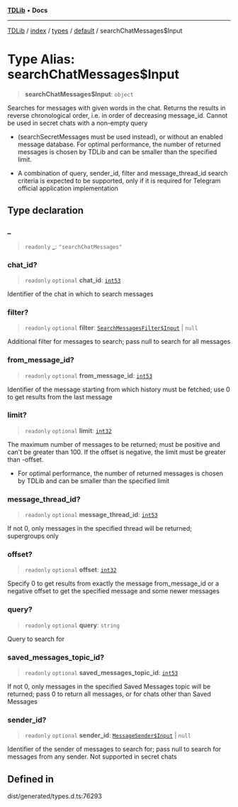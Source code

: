 [**TDLib**](../../../../../../README.md) • **Docs**

***

[TDLib](../../../../../../modules.md) / [index](../../../../../README.md) / [types](../../../README.md) / [default](../README.md) / searchChatMessages$Input

# Type Alias: searchChatMessages$Input

> **searchChatMessages$Input**: `object`

Searches for messages with given words in the chat. Returns the results in reverse chronological order, i.e. in order of decreasing message_id. Cannot be used in secret chats with a non-empty query

- (searchSecretMessages must be used instead), or without an enabled message database. For optimal performance, the number of returned messages is chosen by TDLib and can be smaller than the specified limit.

- A combination of query, sender_id, filter and message_thread_id search criteria is expected to be supported, only if it is required for Telegram official application implementation

## Type declaration

### \_

> `readonly` **\_**: `"searchChatMessages"`

### chat\_id?

> `readonly` `optional` **chat\_id**: [`int53`](int53-1.md)

Identifier of the chat in which to search messages

### filter?

> `readonly` `optional` **filter**: [`SearchMessagesFilter$Input`](SearchMessagesFilter$Input.md) \| `null`

Additional filter for messages to search; pass null to search for all messages

### from\_message\_id?

> `readonly` `optional` **from\_message\_id**: [`int53`](int53-1.md)

Identifier of the message starting from which history must be fetched; use 0 to get results from the last message

### limit?

> `readonly` `optional` **limit**: [`int32`](int32-1.md)

The maximum number of messages to be returned; must be positive and can't be greater than 100. If the offset is negative, the limit must be greater than -offset.

- For optimal performance, the number of returned messages is chosen by TDLib and can be smaller than the specified limit

### message\_thread\_id?

> `readonly` `optional` **message\_thread\_id**: [`int53`](int53-1.md)

If not 0, only messages in the specified thread will be returned; supergroups only

### offset?

> `readonly` `optional` **offset**: [`int32`](int32-1.md)

Specify 0 to get results from exactly the message from_message_id or a negative offset to get the specified message and some newer messages

### query?

> `readonly` `optional` **query**: `string`

Query to search for

### saved\_messages\_topic\_id?

> `readonly` `optional` **saved\_messages\_topic\_id**: [`int53`](int53-1.md)

If not 0, only messages in the specified Saved Messages topic will be returned; pass 0 to return all messages, or for chats other than Saved Messages

### sender\_id?

> `readonly` `optional` **sender\_id**: [`MessageSender$Input`](MessageSender$Input.md) \| `null`

Identifier of the sender of messages to search for; pass null to search for messages from any sender. Not supported in secret chats

## Defined in

dist/generated/types.d.ts:76293
